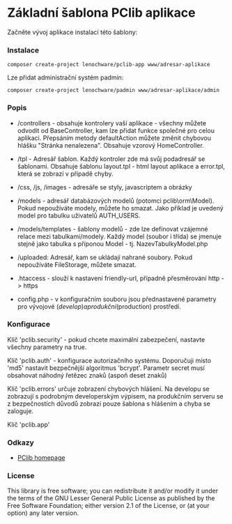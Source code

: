 # Základní šablona PClib aplikace

Začněte vývoj aplikace instalací této šablony:

### Instalace

```
composer create-project lenochware/pclib-app www/adresar-aplikace
```

Lze přidat administrační systém padmin:

```
composer create-project lenochware/padmin www/adresar-aplikace/admin
```

### Popis

* /controllers - obsahuje kontrolery vaší aplikace - všechny můžete odvodit od BaseController,
kam lze přidat funkce společné pro celou aplikaci. Přepsáním metody defaultAction můžete změnit 
chybovou hlášku "Stránka nenalezena". Obsahuje vzorový HomeController.

* /tpl - Adresář šablon. Každý kontroler zde má svůj podadresář se šablonami. 
Obsahuje šablonu layout.tpl - html layout aplikace a error.tpl, která se zobrazí v případě chyby.
* /css, /js, /images - adresáře se styly, javascriptem a obrázky
* /models - adresář databázových modelů (potomci pclib\orm\Model). Pokud nepoužíváte modely, můžete ho smazat.
Jako příklad je uvedený model pro tabulku uživatelů AUTH_USERS.

* /models/templates - šablony modelů - zde lze definovat vzájemné relace mezi tabulkami/modely.
Každý model (soubor i třída) se jmenuje stejně jako tabulka s příponou Model - tj. NazevTabulkyModel.php

* /uploaded: Adresář, kam se ukládají nahrané soubory. Pokud nepoužíváte FileStorage, můžete smazat.

* .htaccess - slouží k nastavení friendly-url, případně přesměrování http -> https
* config.php - v konfiguračním souboru jsou přednastavené parametry pro vývojové ($develop) a produkční ($production) prostředí.

### Konfigurace

Klíč 'pclib.security' - pokud chcete maximální zabezpečení, nastavte všechny parametry na true.

Klíč 'pclib.auth' - konfigurace autorizačního systému. 
  Doporučuji místo 'md5' nastavit bezpečnější algoritmus 'bcrypt'.
  Parametr secret musí obsahovat náhodný řetězec znaků (aspoň deset znaků)

Klíč 'pclib.errors' určuje zobrazení chybových hlášení. Na developu se zobrazují s podrobným developerským výpisem,
	na produkčním serveru se z bezpečnostích důvodů zobrazí pouze šablona s hlášením a chyba se zaloguje.

Klíč 'pclib.app' 


### Odkazy
* [PClib homepage](http://pclib.brambor.net/)

### License
This library is free software; you can redistribute it and/or
 modify it under the terms of the GNU Lesser General Public
 License as published by the Free Software Foundation; either
 version 2.1 of the License, or (at your option) any later version.